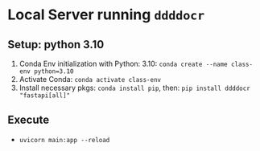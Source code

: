 # Local Server running `ddddocr`

## Setup: python 3.10

1. Conda Env initialization with Python: 3.10: `conda create --name class-env python=3.10`
2. Activate Conda: `conda activate class-env`
3. Install necessary pkgs: `conda install pip`, then: `pip install ddddocr "fastapi[all]"`

## Execute

- `uvicorn main:app --reload`
